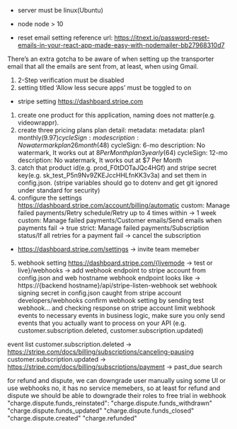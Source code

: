 
- server must be linux(Ubuntu)

- node
node > 10

- reset email setting
reference url: https://itnext.io/password-reset-emails-in-your-react-app-made-easy-with-nodemailer-bb27968310d7

There’s an extra gotcha to be aware of when setting up the transporter email that all the emails are sent from, at least, when using Gmail.
1. 2-Step verification must be disabled
2. setting titled ‘Allow less secure apps’ must be toggled to on

- stripe setting
https://dashboard.stripe.com
1. create one product for this application, naming does not matter(e.g. videowrappr).
2. create three pricing plans
        plan detail:        metadata:           metadata:
plan1   monthly($9.97)      cycleSign: mo       description: No watermark
plan2   6 month($48)        cycleSign: 6-mo     description: No watermark, It works out at $8 Per Month
plan3   yearly($64)         cycleSign: 12-mo    description: No watermark, It works out at $7 Per Month
3. catch that product id(e.g. prod_F0tDOTaJQc4HGf) and stripe secret key(e.g. sk_test_P5n9Nv9ZKEJccHHLfnKK3v3a) and set them in config.json. (stripe variables should go to dotenv and get git ignored under standard for security)
4. configure the settings
https://dashboard.stripe.com/account/billing/automatic
custom: Manage failed payments/Retry schedule/Retry up to 4 times within -> 1 week
custom: Manage failed payments/Customer emails/Send emails when payments fail -> true
strict: Manage failed payments/Subscription status/If all retries for a payment fail -> cancel the subscription
* https://dashboard.stripe.com/settings -> invite team memeber
5. webhook setting
https://dashboard.stripe.com/{livemode -> test or live}/webhooks -> add webhook endpoint to stripe account from config.json and web hostname
webhook endpoint looks like -> https://{backend hostname}/api/stripe-listen-webhook
set webhook signing secret in config.json caught from stripe account developers/webhooks
confirm webhook setting by sending test webhook... and checking response on stripe account
limit webhook events to necessary events in business logic, make sure you only send events that you actually want to process on your API (e.g. customer.subscription.deleted, customer.subscription.updated)

event list
customer.subscription.deleted -> https://stripe.com/docs/billing/subscriptions/canceling-pausing
customer.subscription.updated -> https://stripe.com/docs/billing/subscriptions/payment -> past_due search

for refund and dispute, we can downgrade user manually using some UI or use webhooks
no, it has no service memebers, so at least for refund and dispute we should be able to downgrade their roles to free trial in webhook
"charge.dispute.funds_reinstated":
"charge.dispute.funds_withdrawn"
"charge.dispute.funds_updated"
"charge.dispute.funds_closed"
"charge.dispute.created"
"charge.refunded"

